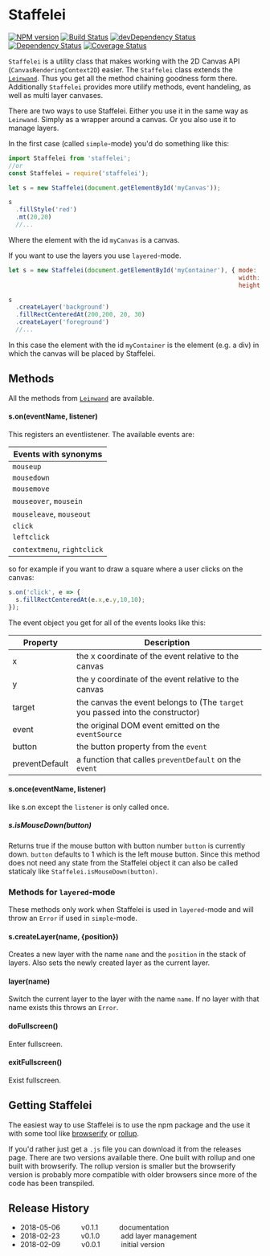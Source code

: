 # Staffelei
[![NPM version](https://badge.fury.io/js/staffelei.svg)](http://badge.fury.io/js/staffelei)
[![Build Status](https://travis-ci.org/tillarnold/staffelei.svg?branch=master)](https://travis-ci.org/tillarnold/staffelei)
[![devDependency Status](https://david-dm.org/tillarnold/staffelei/dev-status.svg)](https://david-dm.org/tillarnold/staffelei#info=devDependencies)
[![Dependency Status](https://david-dm.org/tillarnold/staffelei.svg)](https://david-dm.org/tillarnold/staffelei)
[![Coverage Status](https://coveralls.io/repos/tillarnold/staffelei/badge.svg?branch=master)](https://coveralls.io/r/tillarnold/staffelei?branch=master)

`Staffelei` is a utility class that makes working with the 2D Canvas API (`CanvasRenderingContext2D`) easier.
The `Staffelei` class extends the [`Leinwand`](https://github.com/tillarnold/leinwand). Thus you get all the method chaining goodness
form there. Additionally `Staffelei` provides more utilify methods, event handeling, as well as multi layer canvases.

There are two ways to use Staffelei. Either you use it in the same way as `Leinwand`.
Simply as a wrapper around a canvas.
Or you also use it to manage layers.

In the first case (called `simple`-mode) you'd do something like this:

```js
import Staffelei from 'staffelei';
//or
const Staffelei = require('staffelei');

let s = new Staffelei(document.getElementById('myCanvas'));

s
  .fillStyle('red')
  .mt(20,20)
  //...
```

Where the element with the id `myCanvas` is a canvas.

If you want to use the layers you use `layered`-mode.

```js
let s = new Staffelei(document.getElementById('myContainer'), { mode: 'layered' ,
                                                                width: 500
                                                                height: 500  });

s
  .createLayer('background')
  .fillRectCenteredAt(200,200, 20, 30)
  .createLayer('foreground')
  //...
```

In this case the element with the id `myContainer` is the element (e.g. a div) in which the canvas will be placed by Staffelei. 


## Methods
All the methods from [`Leinwand`](https://github.com/tillarnold/leinwand) are available.

#### s.on(eventName, listener)
This registers an eventlistener. The available events are:

| Events with synonyms        |  
|-----------------------------|
| `mouseup`                   |
| `mousedown`                 |
| `mousemove`                 |
| `mouseover`, `mousein`      |
| `mouseleave`, `mouseout`    |
| `click`                     |
| `leftclick`                 |
| `contextmenu`, `rightclick` |
 

so for example if you want to draw a square where a user clicks on the canvas:

```js
s.on('click', e => {
  s.fillRectCenteredAt(e.x,e.y,10,10);
});
```

The event object you get for all of the events looks like this:

| Property       | Description |
|----------------|-------------------------------------------------------|
| x              | the x coordinate of the event relative to the canvas |
| y              | the y coordinate of the event relative to the canvas |
| target         | the canvas the event belongs to (The `target` you passed into the constructor) |
| event          | the original DOM event emitted on the `eventSource` |
| button         | the button property from the `event` |
| preventDefault | a function that calles `preventDefault` on the `event` |

#### s.once(eventName, listener)
like s.on except the `listener` is only called once.

##### s.isMouseDown(button)
Returns true if the mouse button with button number `button` is currently down. `button` defaults to 1 which is the left mouse button.
Since this method does not need any state from the Staffelei object it can also be called staticaly like `Staffelei.isMouseDown(button)`.

### Methods for `layered`-mode
These methods only work when Staffelei is used in `layered`-mode and will throw an `Error` if used in `simple`-mode.

#### s.createLayer(name, {position})
Creates a new layer with the name `name` and the `position` in the stack of layers.
Also sets the newly created layer as the current layer.

#### layer(name) 
Switch the current layer to the layer with the name `name`. If no layer with that name exists this throws an `Error`.

#### doFullscreen()
Enter fullscreen.

#### exitFullscreen()
Exist fullscreen.

## Getting Staffelei
The easiest way to use Staffelei is to use the npm package and the use it with some tool like [browserify](http://browserify.org/) or [rollup](https://rollupjs.org).

If you'd rather just get a `.js` file you can download it from the releases page. There are two versions available there. One built with rollup and one built with browserify. 
The rollup version is smaller but the browserify version is probably more compatible with older browsers since more of the code has been transpiled.

## Release History
* 2018-05-06   v0.1.1   documentation
* 2018-02-23   v0.1.0   add layer management
* 2018-02-09   v0.0.1   initial version
